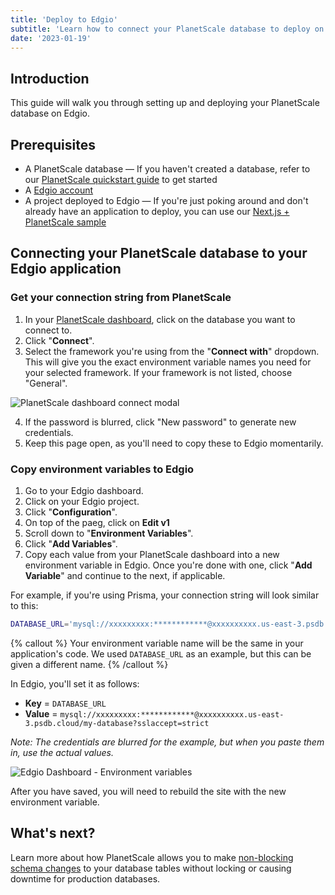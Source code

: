 ```yaml
---
title: 'Deploy to Edgio'
subtitle: 'Learn how to connect your PlanetScale database to deploy on Edgio'
date: '2023-01-19'
---
```


## Introduction

This guide will walk you through setting up and deploying your PlanetScale database on Edgio.

## Prerequisites

- A PlanetScale database &mdash; If you haven't created a database, refer to our [PlanetScale quickstart guide](/docs/tutorials/planetscale-quick-start-guide) to get started
- A [Edgio account](https://app.layer0.co/)
- A project deployed to Edgio &mdash; If you're just poking around and don't already have an application to deploy, you can use our [Next.js + PlanetScale sample](/docs/tutorials/connect-nextjs-app)

## Connecting your PlanetScale database to your Edgio application

### Get your connection string from PlanetScale

1. In your [PlanetScale dashboard](https://app.planetscale.com), click on the database you want to connect to.
2. Click "**Connect**".
3. Select the framework you're using from the "**Connect with**" dropdown. This will give you the exact environment variable names you need for your selected framework. If your framework is not listed, choose "General".

![PlanetScale dashboard connect modal](/docs/tutorials/deploy-to-netlify/prisma.png)

4. If the password is blurred, click "New password" to generate new credentials.
5. Keep this page open, as you'll need to copy these to Edgio momentarily.

### Copy environment variables to Edgio

1. Go to your Edgio dashboard.
2. Click on your Edgio project.
3. Click "**Configuration**".
4. On top of the paeg, click on **Edit v1**
5. Scroll down to "**Environment Variables**".
6. Click "**Add Variables**".
7. Copy each value from your PlanetScale dashboard into a new environment variable in Edgio. Once you're done with one, click "**Add Variable**" and continue to the next, if applicable.

For example, if you're using Prisma, your connection string will look similar to this:

```bash
DATABASE_URL='mysql://xxxxxxxxx:************@xxxxxxxxxx.us-east-3.psdb.cloud/my-database?sslaccept=strict'
```

{% callout %}
Your environment variable name will be the same in your application's code. We used `DATABASE_URL` as an example, but this can be given a different name.
{% /callout %}

In Edgio, you'll set it as follows:

- **Key** = `DATABASE_URL`
- **Value** = `mysql://xxxxxxxxx:************@xxxxxxxxxx.us-east-3.psdb.cloud/my-database?sslaccept=strict`

_Note: The credentials are blurred for the example, but when you paste them in, use the actual values._

![Edgio Dashboard - Environment variables]([/docs/tutorials/deploy-to-edgio/environment-variables.png](https://user-images.githubusercontent.com/46300090/213299795-5afd9182-a193-4dd8-aa76-d7411fa42376.png))

After you have saved, you will need to rebuild the site with the new environment variable.

## What's next?

Learn more about how PlanetScale allows you to make [non-blocking schema changes](/docs/concepts/nonblocking-schema-changes) to your database tables without locking or causing downtime for production databases.

